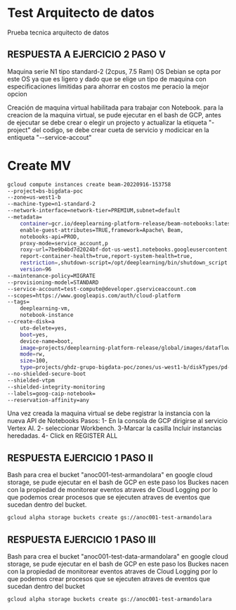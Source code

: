 # Test Arquitecto de datos
Prueba tecnica arquitecto de datos

## RESPUESTA A EJERCICIO 2 PASO V

Maquina serie N1 tipo standard-2 (2cpus, 7.5 Ram) 
OS Debian se opta por este OS ya que es ligero y dado que se elige un tipo de maquina con especificaciones limitidas para ahorrar en costos me peracio la mejor opcion

Creación de maquina virtual habilitada para trabajar con Notebook.
para la creacion de la maquina virtual, se pude ejecutar en el bash de GCP, antes de ejecutar se debe crear o elegir un projecto y actualizar la etiqueta "-project" del codigo, se debe crear cueta de servicio y modicicar en la entiqueta "--service-accout"

# Create MV
```bash
gcloud compute instances create beam-20220916-153758 
--project=bs-bigdata-poc 
--zone=us-west1-b 
--machine-type=n1-standard-2 
--network-interface=network-tier=PREMIUM,subnet=default 
--metadata=
    container=gcr.io/deeplearning-platform-release/beam-notebooks:latest,
    enable-guest-attributes=TRUE,framework=Apache\ Beam,
    notebooks-api=PROD,
    proxy-mode=service_account,p
    roxy-url=7be9b4bd7d2024bf-dot-us-west1.notebooks.googleusercontent.com,
    report-container-health=true,report-system-health=true,
    restriction=,shutdown-script=/opt/deeplearning/bin/shutdown_script.sh,title=,
    version=96 
--maintenance-policy=MIGRATE 
--provisioning-model=STANDARD 
--service-account=test-compute@developer.gserviceaccount.com 
--scopes=https://www.googleapis.com/auth/cloud-platform 
--tags=
    deeplearning-vm,
    notebook-instance 
--create-disk=a
    uto-delete=yes,
    boot=yes,
    device-name=boot,
    image=projects/deeplearning-platform-release/global/images/dataflow-container-v20220825,
    mode=rw,
    size=100,
    type=projects/ghdz-grupo-bigdata-poc/zones/us-west1-b/diskTypes/pd-standard 
--no-shielded-secure-boot
--shielded-vtpm 
--shielded-integrity-monitoring 
--labels=goog-caip-notebook= 
--reservation-affinity=any
```
Una vez creada la maquina virtual se debe registrar la instancia con la nueva API de Notebooks
Pasos: 
    1- En la consola de GCP dirigirse al servicio Vertex AI. 
    2- seleccionar Workbench. 
    3-Marcar la casilla Incluir instancias heredadas. 
    4- Click en REGISTER ALL
    
## RESPUESTA EJERCICIO 1 PASO II

Bash para crea el bucket "anoc001-test-armandolara" en google cloud storage, se pude ejecutar en el bash de GCP en este paso los Buckes nacen con la propiedad de monitorear eventos atraves de Cloud Logging por lo que podemos crear procesos que se ejecuten atraves de eventos que sucedan dentro del bucket.

```bash
gcloud alpha storage buckets create gs://anoc001-test-armandolara
```

## RESPUESTA EJERCICIO 1 PASO III
Bash para crea el bucket "anoc001-test-data-armandolara" en google cloud storage, se pude ejecutar en el bash de GCP  en este paso los Buckes nacen con la propiedad de monitorear eventos atraves de Cloud Logging por lo que podemos crear procesos que se ejecuten atraves de eventos que sucedan dentro del bucket

```bash
gcloud alpha storage buckets create gs://anoc001-test-armandolara
```
